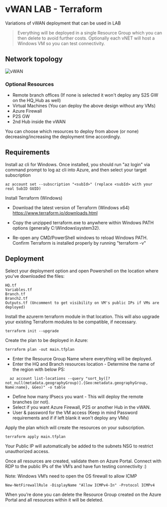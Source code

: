 # vWAN LAB - Terraform

Variations of vWAN deployment that can be used in LAB

>Everything will be deployed in a single Resource Group which you can then delete to avoid further costs. 
Optionally each vNET will host a Windows VM so you can test connectivity.

## Network topology

![vWAN](https://user-images.githubusercontent.com/62115929/209672848-1fc9343f-3bda-4866-83b3-3e30c2ce0fa2.jpg)

### Optional Resources

- Remote branch offices (If none is selected it won't deploy any S2S GW on the HQ_Hub as well)
- Virtual Machines (You can deploy the above design without any VMs)
- Azure Firewall
- P2S GW
- 2nd Hub inside the vWAN

You can choose which resources to deploy from above (or none) decreasing/increasing the deployment time accordingly.

## Requirements

Install az cli for Windows. Once installed, you should run "az login" via command prompt to log az cli into Azure, and then select your target subscription
```
az account set --subscription "<subId>" (replace <subId> with your real SubID GUID)
```

Install Terraform (Windows)

- Download the latest version of Terraform (Windows x64) https://www.terraform.io/downloads.html

- Copy the unzipped terraform.exe to anywhere within Windows PATH options (generally C:\Windows\system32).

- Re-open any CMD/PowerShell windows to reload Windows PATH.
Confirm Terraform is installed properly by running "terraform -v"


## Deployment

Select your deployment option and open Powershell on the location where you've downloaded the files:
```
HQ.tf
Variables.tf
Branch.tf
Branch2.tf
Outputs.tf (Uncomment to get visibility on VM's public IPs if VMs are deployed)
```
Install the azurerm terraform module in that location. This will also upgrade your existing Terraform modules to be compatible, if necessary.
```
terraform init --upgrade
```
Create the plan to be deployed in Azure:
```
terraform plan -out main.tfplan
```
  * Enter the Resource Group Name where everything will be deployed.
  * Enter the HQ and Branch resources location - Determine the name of the region with below PS:
  ```
    az account list-locations --query "sort_by([?not_null(metadata.geographyGroup)].{Geo:metadata.geographyGroup, Name:name}, &Geo)" -o table
  ```
  * Define how many IPsecs you want - This will deploy the remote branches (or not).
  * Select if you want Azure Firewall, P2S or another Hub in the vWAN. 
  * User & password for the VM access (Keep in mind Password requirements and if if left blank it won't deploy any VMs)


Apply the plan which will create the resources on your subscription.
```
terraform apply main.tfplan
```
Your Public IP will automatically be added to the subnets NSG to restrict unauthorized access.

Once all resources are created, validate them on Azure Portal. Connect with RDP to the public IPs of the VM’s and have fun testing connectivity :)


Note: Windows VM’s need to open the OS firewall to allow ICMP
```
New-NetFirewallRule -DisplayName "Allow ICMPv4-In" -Protocol ICMPv4
```
When you’re done you can delete the Resource Group created on the Azure Portal and all resources within it will be deleted.
